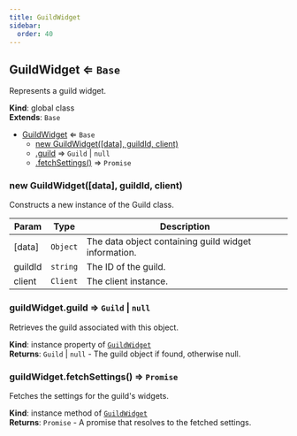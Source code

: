 ```yaml
---
title: GuildWidget
sidebar:
  order: 40
---
```




## GuildWidget ⇐ <code>Base</code>
Represents a guild widget.

**Kind**: global class  
**Extends**: <code>Base</code>  

* [GuildWidget](#GuildWidget) ⇐ <code>Base</code>
    * [new GuildWidget([data], guildId, client)](#new_GuildWidget_new)
    * [.guild](#GuildWidget+guild) ⇒ <code>Guild</code> \| <code>null</code>
    * [.fetchSettings()](#GuildWidget+fetchSettings) ⇒ <code>Promise</code>

<a name="new_GuildWidget_new"></a>

### new GuildWidget([data], guildId, client)
Constructs a new instance of the Guild class.


| Param | Type | Description |
| --- | --- | --- |
| [data] | <code>Object</code> | The data object containing guild widget information. |
| guildId | <code>string</code> | The ID of the guild. |
| client | <code>Client</code> | The client instance. |

<a name="GuildWidget+guild"></a>

### guildWidget.guild ⇒ <code>Guild</code> \| <code>null</code>
Retrieves the guild associated with this object.

**Kind**: instance property of [<code>GuildWidget</code>](#GuildWidget)  
**Returns**: <code>Guild</code> \| <code>null</code> - The guild object if found, otherwise null.  
<a name="GuildWidget+fetchSettings"></a>

### guildWidget.fetchSettings() ⇒ <code>Promise</code>
Fetches the settings for the guild's widgets.

**Kind**: instance method of [<code>GuildWidget</code>](#GuildWidget)  
**Returns**: <code>Promise</code> - A promise that resolves to the fetched settings.  
